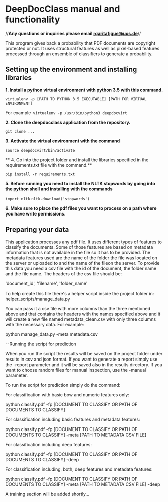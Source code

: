 # DeepDocClass manual and functionality

//**Any questions or inquiries please email rgaritafigue@uos.de**//

This program gives back a probability that PDF documents are copyright protected or not.
It uses structural features as well as pixel-based features processed through an ensemble of classifiers to generate a probability.

## Setting up the environment and installing libraries

**1. Install a python virtual environment with python 3.5 with this command.**

`virtualenv -p [PATH TO PYTHON 3.5 EXECUTABLE] [PATH FOR VIRTUAL ENVIRONMENT]`

For example` virtualenv -p /usr/bin/python3 deepdocvirt`

**2. Clone the deepdocclass application from the repository.**

`git clone ...`

**3. Activate the virtual environment with the command**

`source deepdocvirt/bin/activate`

** 4. Go into the project folder and install the libraries specified in the requirements.txt file with the command.**

`pip install -r requirements.txt`

**5. Before running you need to install the NLTK stopwords by going into the python shell and installing with the commands**

`import nltk`
`nltk.download('stopwords')`

**6. Make sure to place the pdf files you want to process on a path where you have write permissions.**

## Preparing your data

This application processes any pdf file. It uses different types of features to classify the documents.
Some of those features are based on metadata information that is not available in the file so it has to be provided.
The metadata features used are the name of the folder the file was located on the server or uploaded to 
and the name of the fileon the server.
To provide this data you need a csv file with the id of the document, the folder name and the file name.
The headers of the csv file should be:

'document_id', 'filename', 'folder_name' 

To help create this file there's a helper script inside the project folder in: helper_scripts/manage_data.py

You can pass it a csv file with more columns than the three mentioned above and that contains the headers 
with the names specified above and it will create a new file named metadata_clean.csv with only three 
columns with the necessary data. For example:

python manage_data.py -meta metadata.csv

--Running the script for prediction

When you run the script the results will be saved on the project folder under results in csv and json format.
If you want to generate a report simply use the -report parameter and it will be saved also in the results directory.
If you want to choose random files for manual inspection, use the -manual parameter.

To run the script for prediction simply do the command:

For classification with basic bow and numeric features only:

python classify.pdf -fp [DOCUMENT TO CLASSIFY OR PATH OF DOCUMENTS TO CLASSIFY]

For classification including basic features and metadata features:

python classify.pdf -fp [DOCUMENT TO CLASSIFY OR PATH OF DOCUMENTS TO CLASSIFY] -meta [PATH TO METADATA CSV FILE]

For classification including deep features:

python classify.pdf -fp [DOCUMENT TO CLASSIFY OR PATH OF DOCUMENTS TO CLASSIFY] -deep

For classification including, both, deep features and metadata features:

python classify.pdf -fp [DOCUMENT TO CLASSIFY OR PATH OF DOCUMENTS TO CLASSIFY] -meta [PATH TO METADATA CSV FILE] -deep


A training section will be added shortly...

